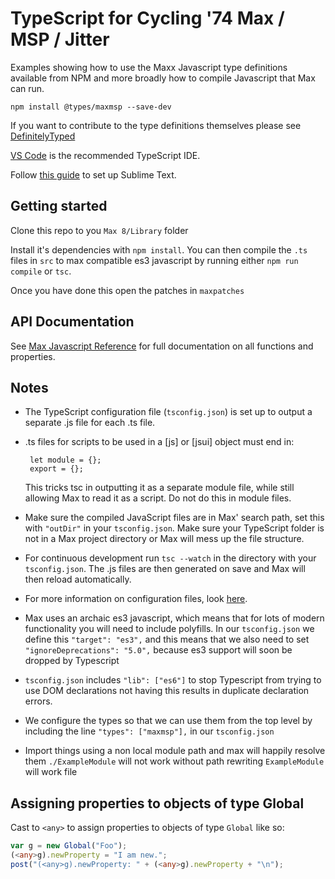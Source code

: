 # TypeScript for Cycling '74 Max / MSP / Jitter

Examples showing how to use the Maxx Javascript type definitions available from NPM
and more broadly how to compile Javascript that Max can run.

`npm install @types/maxmsp --save-dev`

If you want to contribute to the type definitions themselves please see [DefinitelyTyped](https://github.com/DefinitelyTyped/DefinitelyTyped)

[VS Code](https://code.visualstudio.com/) is the recommended TypeScript IDE.

Follow
[this guide](https://cmatskas.com/getting-started-with-typescript-and-sublime-text/)
to set up Sublime Text.

## Getting started

Clone this repo to you `Max 8/Library` folder

Install it's dependencies with `npm install`. You can then compile the `.ts`
files in `src` to max compatible es3 javascript by running either
`npm run compile` or `tsc`.

Once you have done this open the patches in `maxpatches`

## API Documentation

See
[Max Javascript Reference](http://max-javascript-reference.tim-schenk.de/#gsc.tab=0)
for full documentation on all functions and properties.

## Notes

* The TypeScript configuration file (`tsconfig.json`) is set up to output a
  separate .js file for each .ts file.

* .ts files for scripts to be used in a [js] or [jsui] object must end in:

       let module = {};
       export = {};

   This tricks tsc in outputting it as a separate module file, while still
   allowing Max to read it as a script. Do not do this in module files.

* Make sure the compiled JavaScript files are in Max' search path, set this with
  `"outDir"` in your `tsconfig.json`. Make sure your TypeScript folder is not in
  a Max project directory or Max will mess up the file structure.

* For continuous development run `tsc --watch` in the directory with your
  `tsconfig.json`. The .js files are then generated on save and Max will then
  reload automatically.

* For more information on configuration files, look [here](https://www.typescriptlang.org/docs/handbook/tsconfig-json.html).

* Max uses an archaic es3 javascript, which means that for lots of modern
  functionality you will need to include polyfills. In our `tsconfig.json` we
  define this `"target": "es3",` and this means that we also need to set
  `"ignoreDeprecations": "5.0",` because es3 support will soon be dropped by Typescript

* `tsconfig.json` includes `"lib": ["es6"]` to stop Typescript from trying to use
DOM declarations not having this results in duplicate declaration errors.

* We configure the types so that we can use them from the top level by including
  the line `"types": ["maxmsp"],` in our `tsconfig.json`

* Import things using a non local module path and max will happily resolve them `./ExampleModule`
will not work without path rewriting `ExampleModule` will work file

## Assigning properties to objects of type Global

Cast to `<any>` to assign properties to objects of type `Global` like so:

```Typescript
var g = new Global("Foo");
(<any>g).newProperty = "I am new.";
post("(<any>g).newProperty: " + (<any>g).newProperty + "\n");
```
